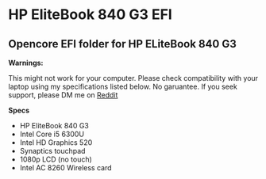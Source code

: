 # HP EliteBook 840 G3 EFI  

## Opencore EFI folder for HP ELiteBook 840 G3  

**Warnings:**  

This might not work for your computer. Please check compatibility with your laptop using my specifications listed below. No garuantee. If you seek support, please DM me on [Reddit](https://reddit.com/u/randomappleboix)  

**Specs**

 - HP EliteBook 840 G3  
 - Intel Core i5 6300U  
 - Intel HD Graphics 520  
 - Synaptics touchpad  
 - 1080p LCD (no touch)  
 - Intel AC 8260 Wireless card  
